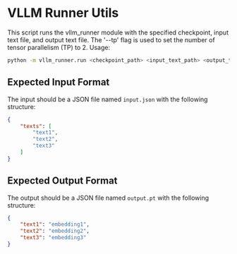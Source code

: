 # VLLM Runner Utils

This script runs the vllm_runner module with the specified checkpoint, input text file, and output text file.
The '--tp' flag is used to set the number of tensor parallelism (TP) to 2.
Usage:
```bash
python -m vllm_runner.run <checkpoint_path> <input_text_path> <output_text_path> --tp <tensor_parallelism>
```

## Expected Input Format
The input should be a JSON file named `input.json` with the following structure:
```json
{
    "texts": [
        "text1",
        "text2",
        "text3"
    ]
}
```

## Expected Output Format
The output should be a JSON file named `output.pt` with the following structure:
```json
{
    "text1": "embedding1",
    "text2": "embedding2",
    "text3": "embedding3"
}
```
